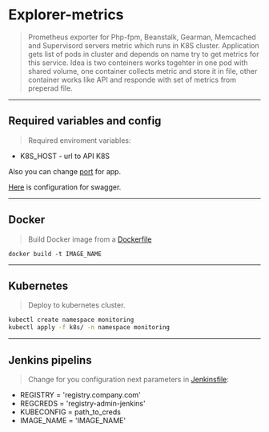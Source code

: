 # Explorer-metrics
> Prometheus exporter for Php-fpm, Beanstalk, Gearman, Memcached and Supervisord servers metric which runs in K8S cluster.
> Application gets list of pods in cluster and depends on name try to get metrics for this service.
> Idea is two conteiners works togehter in one pod with shared volume, one container collects metric and store it in file, other container works like API and responde with set of metrics from preperad file.
---

## Required variables and config
> Required enviroment variables: 
+ K8S_HOST - url to API K8S

Also you can change [port](https://github.com/7visij7/k8s-explorer-metrics/blob/main/explorer/config/__init__.py) for app.

[Here](https://github.com/7visij7/k8s-explorer-metrics/blob/main/explorer/config/swagger.yaml) is configuration for swagger.

---
## Docker
> Build Docker image from a [Dockerfile](https://github.com/7visij7/k8s-explorer-metrics/blob/main/Dockerfile)
```
docker build -t IMAGE_NAME
```
---

## Kubernetes

> Deploy to kubernetes cluster.
```Bash
kubectl create namespace monitoring
kubectl apply -f k8s/ -n namespace monitoring
```
---

## Jenkins pipelins

>  Change for you configuration next parameters in [Jenkinsfile](https://github.com/7visij7/k8s-explorer-metrics/blob/main/Jenkinsfile):
+ REGISTRY = 'registry.company.com'
+ REGCREDS = 'registry-admin-jenkins'
+ KUBECONFIG = path_to_creds
+ IMAGE_NAME = 'IMAGE_NAME'

